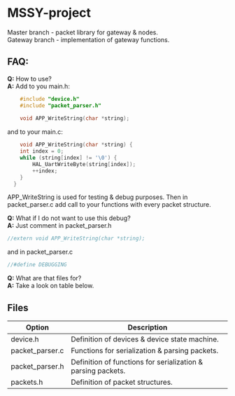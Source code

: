 # MSSY-project
Master branch - packet library for gateway & nodes.   
Gateway branch - implementation of gateway functions.   

## FAQ: 
**Q:** How to use?   
**A:** Add to you main.h:   
``` c
    #include "device.h"
    #include "packet_parser.h"
    
    void APP_WriteString(char *string);
```
and to your main.c:
``` c
    void APP_WriteString(char *string) {
	int index = 0;
	while (string[index] != '\0') {
		HAL_UartWriteByte(string[index]);
		++index;
	}
  }   
``` 
APP_WriteString is used for testing & debug purposes. Then in packet_parser.c add call to your functions with every packet structure.   
   
   
**Q:** What if I do not want to use this debug?   
**A:** Just comment in packet_parser.h
``` c
//extern void APP_WriteString(char *string);
``` 
and in packet_parser.c
``` c
//#define DEBUGGING
```    
   
   
**Q:** What are that files for?   
**A:** Take a look on table below.      
## Files
| Option | Description |
| ------ | ----------- |
| device.h  | Definition of devices & device state machine. |
| packet_parser.c | Functions for serialization & parsing packets. |
| packet_parser.h | Definition of functions for serialization & parsing packets. |
| packets.h | Definition of packet structures. |
